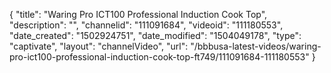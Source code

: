 {
    "title": "Waring Pro ICT100 Professional Induction Cook Top",
    "description": "",
    "channelid": "111091684",
    "videoid": "111180553",
    "date_created": "1502924751",
    "date_modified": "1504049178",
    "type": "captivate",
    "layout": "channelVideo",
    "url": "\/bbbusa-latest-videos\/waring-pro-ict100-professional-induction-cook-top-ft749\/111091684-111180553"
}